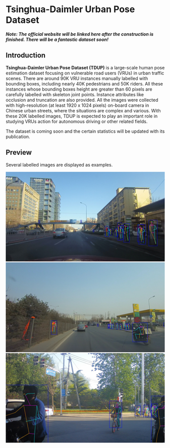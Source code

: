 # Tsinghua-Daimler Urban Pose Dataset


***Note: The official website will be linked here after the construction is finished. There will be a fantastic dataset soon!***


## Introduction

**Tsinghua-Daimler Urban Pose Dataset (TDUP)**  is a large-scale human pose estimation dataset focusing on vulnerable road users (VRUs) in urban traffic scenes. There are around 90K VRU instances manually labelled with bounding boxes, including nearly 40K pedestrians and 50K riders. All these instances whose bounding boxes height are greater than 60 pixels are carefully labelled with skeleton joint points. Instance attributes like occlusion and truncation are also provided. All the  images were collected with high-resolution (at least 1920 x 1024 pixels) on-board camera in Chinese urban streets, where the situations are complex and various. With these 20K labelled images, TDUP is expected to play an important role in studying VRUs action for  autonomous driving or other related fields.

The dataset is coming soon and the certain statistics will be updated with its publication.


## Preview

Several labelled images are displayed as examples.

<img src="https://github.com/OpenICV-THU/TDUP-dataset/blob/master/examples/2017-02-24-14-19-45_14-26-50-000.jpg" alt="example_1" style="zoom:50%;" />

<img src="https://github.com/OpenICV-THU/TDUP-dataset/blob/master/examples/2017-03-04-09-56-25_09-56-35-000.jpg" alt="example_2" style="zoom:50%;" />

<img src="https://github.com/OpenICV-THU/TDUP-dataset/blob/master/examples/2017-04-25-17-12-35.jpg" alt="example_3" style="zoom:50%;" />
